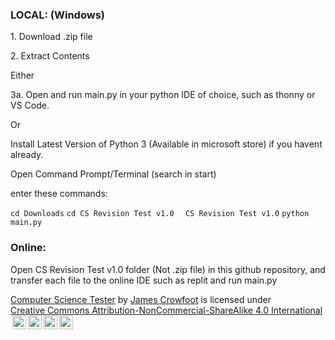 <h3>LOCAL: (Windows)</h3>
<p>1. Download .zip file</p>
<p>2. Extract Contents</p>
<p>Either</p>
<p>3a. Open and run main.py in your python IDE of choice, such as thonny or VS Code.</p>
Or
<p>Install Latest Version of Python 3 (Available in microsoft store) if you havent already.</p>
<p>Open Command Prompt/Terminal (search in start)</p>
<p>enter these commands:</p>
<code>cd Downloads</code>
<code>cd CS Revision Test v1.0 </code>
<code> CS Revision Test v1.0</code>
<code>python main.py</code>

<h3>Online:</h3>
<p>Open CS Revision Test v1.0 folder (Not .zip file) in this github repository, and transfer each file to the online IDE such as replit and run main.py</p>

<p xmlns:cc="http://creativecommons.org/ns#" xmlns:dct="http://purl.org/dc/terms/"><a property="dct:title" rel="cc:attributionURL" href="https://github.com/James-Crowfoot/CS-Test">Computer Science Tester</a> by <a rel="cc:attributionURL dct:creator" property="cc:attributionName" href="https://github.com/James-Crowfoot">James Crowfoot</a> is licensed under <a href="https://creativecommons.org/licenses/by-nc-sa/4.0/?ref=chooser-v1" target="_blank" rel="license noopener noreferrer" style="display:inline-block;">Creative Commons Attribution-NonCommercial-ShareAlike 4.0 International<img style="height:22px!important;margin-left:3px;vertical-align:text-bottom;" src="https://mirrors.creativecommons.org/presskit/icons/cc.svg?ref=chooser-v1" alt=""><img style="height:22px!important;margin-left:3px;vertical-align:text-bottom;" src="https://mirrors.creativecommons.org/presskit/icons/by.svg?ref=chooser-v1" alt=""><img style="height:22px!important;margin-left:3px;vertical-align:text-bottom;" src="https://mirrors.creativecommons.org/presskit/icons/nc.svg?ref=chooser-v1" alt=""><img style="height:22px!important;margin-left:3px;vertical-align:text-bottom;" src="https://mirrors.creativecommons.org/presskit/icons/sa.svg?ref=chooser-v1" alt=""></a></p>
